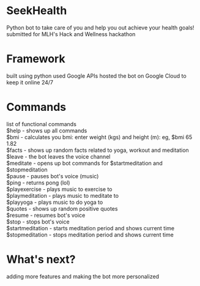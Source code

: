 # SeekHealth
Python bot to take care of you and help you out achieve your health goals!
submitted for MLH's Hack and Wellness hackathon

# Framework
built using python
used Google APIs
hosted the bot on Google Cloud to keep it online 24/7

# Commands
list of functional commands <br />
$help            - shows up all commands <br />
$bmi             - calculates you bmi: enter weight (kgs) and height (m): eg, $bmi 65 1.82 <br />
$facts           - shows up random facts related to yoga, workout and meditation <br />
$leave           - the bot leaves the voice channel <br />
$meditate        - opens up bot commands for $startmeditation and $stopmeditation <br />
$pause           - pauses bot's voice (music) <br />
$ping            - returns pong (lol) <br />
$playexercise    - plays music to exercise to <br />
$playmeditation  - plays music to meditate to <br />
$playyoga        - plays music to do yoga to <br />
$quotes          - shows up random positive quotes <br />
$resume          - resumes bot's voice <br />
$stop            - stops bot's voice <br />
$startmeditation - starts meditation period and shows current time <br />
$stopmeditation  - stops meditation period and shows current time <br />

# What's next?
adding more features and making the bot more personalized
